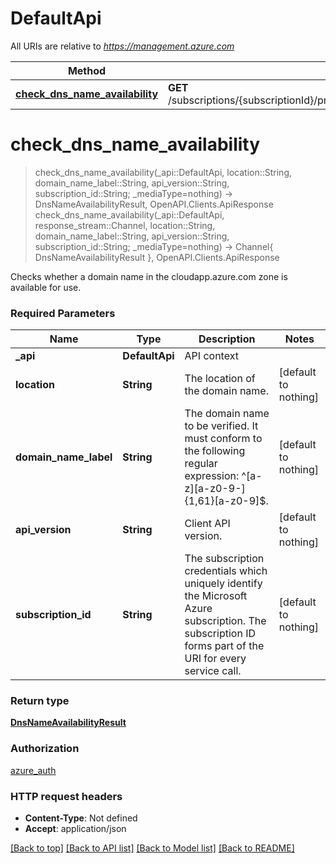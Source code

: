 # DefaultApi

All URIs are relative to *https://management.azure.com*

Method | HTTP request | Description
------------- | ------------- | -------------
[**check_dns_name_availability**](DefaultApi.md#check_dns_name_availability) | **GET** /subscriptions/{subscriptionId}/providers/Microsoft.Network/locations/{location}/CheckDnsNameAvailability | 


# **check_dns_name_availability**
> check_dns_name_availability(_api::DefaultApi, location::String, domain_name_label::String, api_version::String, subscription_id::String; _mediaType=nothing) -> DnsNameAvailabilityResult, OpenAPI.Clients.ApiResponse <br/>
> check_dns_name_availability(_api::DefaultApi, response_stream::Channel, location::String, domain_name_label::String, api_version::String, subscription_id::String; _mediaType=nothing) -> Channel{ DnsNameAvailabilityResult }, OpenAPI.Clients.ApiResponse



Checks whether a domain name in the cloudapp.azure.com zone is available for use.

### Required Parameters

Name | Type | Description  | Notes
------------- | ------------- | ------------- | -------------
 **_api** | **DefaultApi** | API context | 
**location** | **String**| The location of the domain name. | [default to nothing]
**domain_name_label** | **String**| The domain name to be verified. It must conform to the following regular expression: ^[a-z][a-z0-9-]{1,61}[a-z0-9]$. | [default to nothing]
**api_version** | **String**| Client API version. | [default to nothing]
**subscription_id** | **String**| The subscription credentials which uniquely identify the Microsoft Azure subscription. The subscription ID forms part of the URI for every service call. | [default to nothing]

### Return type

[**DnsNameAvailabilityResult**](DnsNameAvailabilityResult.md)

### Authorization

[azure_auth](../README.md#azure_auth)

### HTTP request headers

 - **Content-Type**: Not defined
 - **Accept**: application/json

[[Back to top]](#) [[Back to API list]](../README.md#api-endpoints) [[Back to Model list]](../README.md#models) [[Back to README]](../README.md)

